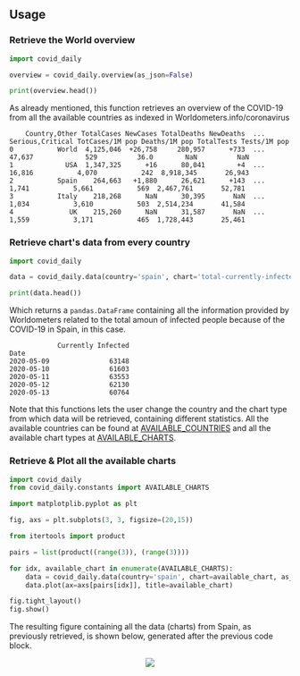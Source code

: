 ## Usage

### Retrieve the World overview

```python
import covid_daily

overview = covid_daily.overview(as_json=False)

print(overview.head())
```

As already mentioned, this function retrieves an overview of the COVID-19 from all the available countries as indexed in Worldometers.info/coronavirus

```
    Country,Other TotalCases NewCases TotalDeaths NewDeaths  ... Serious,Critical TotCases/1M pop Deaths/1M pop TotalTests Tests/1M pop
0           World  4,125,046  +26,758     280,957      +733  ...           47,637             529          36.0        NaN          NaN
1             USA  1,347,325      +16      80,041        +4  ...           16,816           4,070           242  8,918,345       26,943
2           Spain    264,663   +1,880      26,621      +143  ...            1,741           5,661           569  2,467,761       52,781
3           Italy    218,268      NaN      30,395       NaN  ...            1,034           3,610           503  2,514,234       41,584
4              UK    215,260      NaN      31,587       NaN  ...            1,559           3,171           465  1,728,443       25,461
```

### Retrieve chart's data from every country

```python
import covid_daily

data = covid_daily.data(country='spain', chart='total-currently-infected-linear', as_json=False)

print(data.head())
```

Which returns a `pandas.DataFrame` containing all the information provided by Worldometers related to the total amoun of infected people because of the COVID-19 in Spain, in this case.

```
            Currently Infected
Date                          
2020-05-09               63148
2020-05-10               61603
2020-05-11               63553
2020-05-12               62130
2020-05-13               60764
```

Note that this functions lets the user change the country and the chart type from which data will be retrieved, containing different statistics. All the available countries can be found at [AVAILABLE_COUNTRIES](https://github.com/alvarobartt/covid-daily/blob/7400dce5157e562858a9eff9dffea6694d198d32/covid_daily/constants.py#L1) and all the available chart types at [AVAILABLE_CHARTS](https://github.com/alvarobartt/covid-daily/blob/7400dce5157e562858a9eff9dffea6694d198d32/covid_daily/constants.py#L41).

### Retrieve & Plot all the available charts

```python
import covid_daily
from covid_daily.constants import AVAILABLE_CHARTS

import matplotplib.pyplot as plt

fig, axs = plt.subplots(3, 3, figsize=(20,15))

from itertools import product

pairs = list(product((range(3)), (range(3))))

for idx, available_chart in enumerate(AVAILABLE_CHARTS):
    data = covid_daily.data(country='spain', chart=available_chart, as_json=False)
    data.plot(ax=axs[pairs[idx]], title=available_chart)

fig.tight_layout()
fig.show()
```

The resulting figure containing all the data (charts) from Spain, as previously retrieved, is shown below, generated after the previous code block.

<p align="center">
  <img src="https://raw.githubusercontent.com/alvarobartt/covid-daily/master/docs/_static/covid-daily-plot.png"/>
</p>